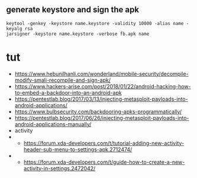 ## generate keystore and sign the apk

```
keytool -genkey -keystore name.keystore -validity 10000 -alias name -keyalg rsa
jarsigner -keystore name.keystore -verbose fb.apk name
```


# tut
* https://www.hebunilhanli.com/wonderland/mobile-security/decompile-modify-smali-recompile-and-sign-apk/
* https://www.hackers-arise.com/post/2018/01/22/android-hacking-how-to-embed-a-backdoor-into-an-android-apk
* https://pentestlab.blog/2017/03/13/injecting-metasploit-payloads-into-android-applications/
* https://www.bulbsecurity.com/backdooring-apks-programmatically/
* https://pentestlab.blog/2017/06/26/injecting-metasploit-payloads-into-android-applications-manually/
* activity
* * https://forum.xda-developers.com/t/tutorial-adding-new-activity-header-sub-menu-to-settings-apk.2712474/
* * https://forum.xda-developers.com/t/guide-how-to-create-a-new-activity-in-settings.2472042/

